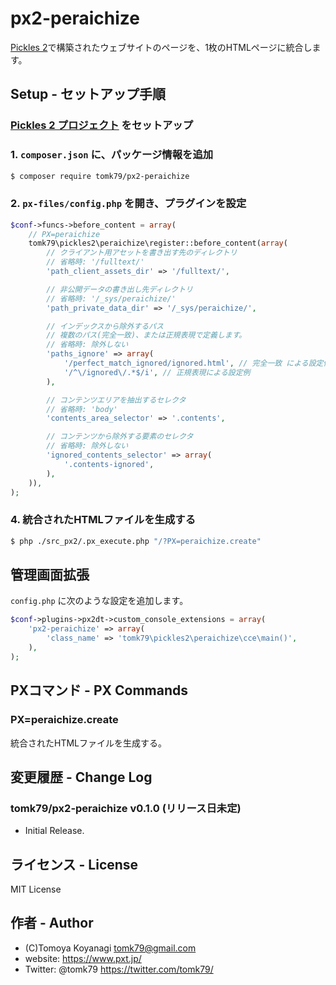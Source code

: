 # px2-peraichize

[Pickles 2](https://pickles2.com/)で構築されたウェブサイトのページを、1枚のHTMLページに統合します。

## Setup - セットアップ手順

### [Pickles 2 プロジェクト](https://pickles2.com/) をセットアップ

### 1. `composer.json` に、パッケージ情報を追加

```bash
$ composer require tomk79/px2-peraichize
```

### 2. `px-files/config.php` を開き、プラグインを設定

```php
$conf->funcs->before_content = array(
    // PX=peraichize
    tomk79\pickles2\peraichize\register::before_content(array(
        // クライアント用アセットを書き出す先のディレクトリ
        // 省略時: '/fulltext/'
        'path_client_assets_dir' => '/fulltext/',

        // 非公開データの書き出し先ディレクトリ
        // 省略時: '/_sys/peraichize/'
        'path_private_data_dir' => '/_sys/peraichize/',

        // インデックスから除外するパス
        // 複数のパス(完全一致)、または正規表現で定義します。
        // 省略時: 除外しない
        'paths_ignore' => array(
            '/perfect_match_ignored/ignored.html', // 完全一致 による設定例
            '/^\/ignored\/.*$/i', // 正規表現による設定例
        ),

        // コンテンツエリアを抽出するセレクタ
        // 省略時: 'body'
        'contents_area_selector' => '.contents',

        // コンテンツから除外する要素のセレクタ
        // 省略時: 除外しない
        'ignored_contents_selector' => array(
            '.contents-ignored',
        ),
    )),
);
```


### 4. 統合されたHTMLファイルを生成する

```bash
$ php ./src_px2/.px_execute.php "/?PX=peraichize.create"
```


## 管理画面拡張

`config.php` に次のような設定を追加します。

```php
$conf->plugins->px2dt->custom_console_extensions = array(
    'px2-peraichize' => array(
        'class_name' => 'tomk79\pickles2\peraichize\cce\main()',
    ),
);
```


## PXコマンド - PX Commands

### PX=peraichize.create

統合されたHTMLファイルを生成する。


## 変更履歴 - Change Log

### tomk79/px2-peraichize v0.1.0 (リリース日未定)

- Initial Release.


## ライセンス - License

MIT License


## 作者 - Author

- (C)Tomoya Koyanagi <tomk79@gmail.com>
- website: <https://www.pxt.jp/>
- Twitter: @tomk79 <https://twitter.com/tomk79/>
